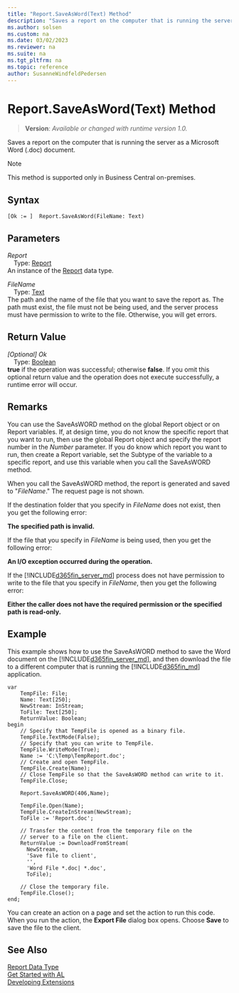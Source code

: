 ```yaml
---
title: "Report.SaveAsWord(Text) Method"
description: "Saves a report on the computer that is running the server as a Microsoft Word (.doc) document."
ms.author: solsen
ms.custom: na
ms.date: 03/02/2023
ms.reviewer: na
ms.suite: na
ms.tgt_pltfrm: na
ms.topic: reference
author: SusanneWindfeldPedersen
---
```

[//]: # (START>DO_NOT_EDIT)
[//]: # (IMPORTANT:Do not edit any of the content between here and the END>DO_NOT_EDIT.)
[//]: # (Any modifications should be made in the .xml files in the ModernDev repo.)
# Report.SaveAsWord(Text) Method
> **Version**: _Available or changed with runtime version 1.0._

Saves a report on the computer that is running the server as a Microsoft Word (.doc) document.

> [!NOTE]
> This method is supported only in Business Central on-premises.

## Syntax
```AL
[Ok := ]  Report.SaveAsWord(FileName: Text)
```
## Parameters
*Report*  
&emsp;Type: [Report](report-data-type.md)  
An instance of the [Report](report-data-type.md) data type.  

*FileName*  
&emsp;Type: [Text](../text/text-data-type.md)  
The path and the name of the file that you want to save the report as. The path must exist, the file must not be being used, and the server process must have permission to write to the file. Otherwise, you will get errors.  


## Return Value
*[Optional] Ok*  
&emsp;Type: [Boolean](../boolean/boolean-data-type.md)  
**true** if the operation was successful; otherwise **false**.   If you omit this optional return value and the operation does not execute successfully, a runtime error will occur.  


[//]: # (IMPORTANT: END>DO_NOT_EDIT)

## Remarks  
 You can use the SaveAsWORD method on the global Report object or on Report variables. If, at design time, you do not know the specific report that you want to run, then use the global Report object and specify the report number in the *Number* parameter. If you do know which report you want to run, then create a Report variable, set the Subtype of the variable to a specific report, and use this variable when you call the SaveAsWORD method.  

 When you call the SaveAsWORD method, the report is generated and saved to "*FileName*." The request page is not shown.  

 If the destination folder that you specify in *FileName* does not exist, then you get the following error:  

 **The specified path is invalid.**  

 If the file that you specify in *FileName* is being used, then you get the following error:  

 **An I/O exception occurred during the operation.**  

 If the [!INCLUDE[d365fin_server_md](../../includes/d365fin_server_md.md)] process does not have permission to write to the file that you specify in *FileName*, then you get the following error:  

 **Either the caller does not have the required permission or the specified path is read-only.**  

## Example  
 This example shows how to use the SaveAsWORD method to save the Word document on the [!INCLUDE[d365fin_server_md](../../includes/d365fin_server_md.md)], and then download the file to a different computer that is running the [!INCLUDE[d365fin_md](../../includes/d365fin_md.md)] application. 
 
```  
var
    TempFile: File;
    Name: Text[250];
    NewStream: InStream;
    ToFile: Text[250];
    ReturnValue: Boolean;
begin
    // Specify that TempFile is opened as a binary file.  
    TempFile.TextMode(False);  
    // Specify that you can write to TempFile.  
    TempFile.WriteMode(True);  
    Name := 'C:\Temp\TempReport.doc';  
    // Create and open TempFile.  
    TempFile.Create(Name);  
    // Close TempFile so that the SaveAsWORD method can write to it.  
    TempFile.Close;  
    
    Report.SaveAsWORD(406,Name);  
    
    TempFile.Open(Name);  
    TempFile.CreateInStream(NewStream);  
    ToFile := 'Report.doc';  
    
    // Transfer the content from the temporary file on the  
    // server to a file on the client.  
    ReturnValue := DownloadFromStream(  
      NewStream,  
      'Save file to client',  
      '',  
      'Word File *.doc| *.doc',  
      ToFile);  
    
    // Close the temporary file.  
    TempFile.Close();  
end;
```  

 You can create an action on a page and set the action to run this code. When you run the action, the **Export File** dialog box opens. Choose **Save** to save the file to the client.


## See Also
[Report Data Type](report-data-type.md)  
[Get Started with AL](../../devenv-get-started.md)  
[Developing Extensions](../../devenv-dev-overview.md)